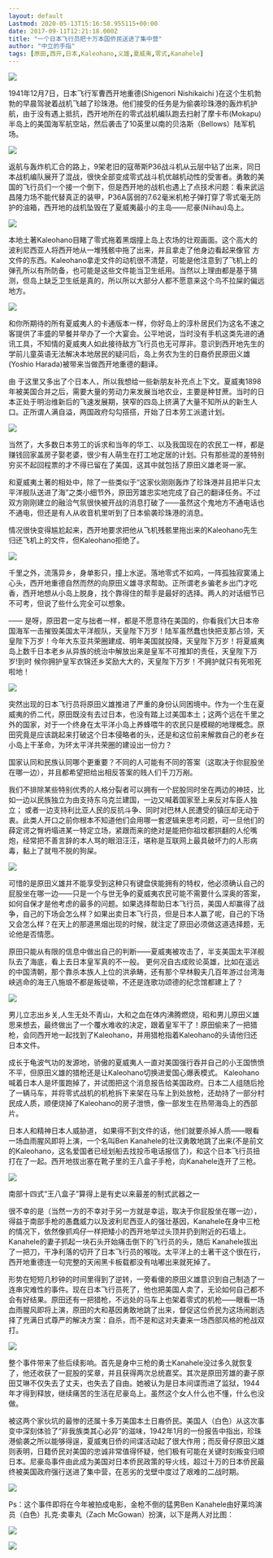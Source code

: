 ```yaml
---
layout: default
Lastmod: 2020-05-13T15:16:58.955115+00:00
date: 2017-09-11T12:21:18.000Z
title: "一个日本飞行员把十万本国侨民送进了集中营"
author: "中立的手指"
tags: [原田,西开,日本,Kaleohano,义雄,夏威夷,零式,Kanahele]
---
```


![](https://images.weserv.nl/?url=https%3A//img9.doubanio.com/view/note/l/public/p45304352.jpg)

1941年12月7日，日本飞行军曹西开地重德(Shigenori Nishikaichi )在这个生机勃勃的早晨驾驶着战机飞越了珍珠港。他们接受的任务是为偷袭珍珠港的轰炸机护航，由于没有遇上抵抗，西开地所在的零式战机编队跑去扫射了摩卡布(Mokapu)半岛上的美国海军航空站，然后袭击了10英里以南的贝洛斯（Bellows）陆军机场。

![](https://images.weserv.nl/?url=https%3A//img9.doubanio.com/view/note/l/public/p45304148.jpg)

返航与轰炸机汇合的路上，9架老旧的寇蒂斯P36战斗机从云层中钻了出来，同日本战机编队展开了混战，很快全部变成零式战斗机优越机动性的受害者。勇敢的美国的飞行员们一个接一个倒下，但是西开地的战机也遇上了点技术问题：看来武运昌隆力场不能代替真正的装甲，P36A孱弱的7.62毫米机枪子弹打穿了零式毫无防护的油箱，西开地的战机坠毁在了夏威夷最小的主岛——尼豪(Niihau)岛上。

![](https://images.weserv.nl/?url=https%3A//img9.doubanio.com/view/note/l/public/p45304159.jpg)

本地土著Kaleohano目睹了零式拖着黑烟撞上岛上农场的壮观画面。这个高大的波利尼西亚人将西开地从一堆残骸中拖了出来，并且拿走了他身边看起来像官 方文件的东西。Kaleohano拿走文件的动机很不清楚，可能是他注意到了飞机上的弹孔所以有所防备，也可能是这些文件能当卫生纸用。当然以上理由都是基于猜测，但岛上缺乏卫生纸是真的，所以所以大部分人都不愿意来这个鸟不拉屎的偏远地方。

![](https://images.weserv.nl/?url=https%3A//img9.doubanio.com/view/note/l/public/p45313150.jpg)

和你所期待的所有夏威夷人的卡通版本一样，你好岛上的淳朴居民们为这名不速之客提供了丰盛的早餐并举办了一个大宴会。公平地说，当时没有手机这类先进的通讯工具，不知情的夏威夷人如此接待敌方飞行员也无可厚非。意识到西开地先生的学前儿童英语无法解决本地居民的疑问后，岛上务农为生的日裔侨民原田义雄(Yoshio Harada)被带来当做西开地重德的翻译。

由 于这里又多出了个日本人，所以我想给一些新朋友补充点上下文。夏威夷1898年被美国合并之后，需要大量的劳动力来发展当地农业，主要是种甘蔗。当时的日本正处于明治维新后的飞速发展期，狭窄的四岛上挤满了大量不知所从的新生人口。正所谓人满自溢，两国政府勾勾搭搭，开始了日本劳工派遣计划。

![](https://images.weserv.nl/?url=https%3A//img9.doubanio.com/view/note/l/public/p45313155.jpg)

当然了，大多数日本劳工的诉求和当年的华工、以及我国现在的农民工一样，都是赚钱回家盖房子娶老婆，很少有人萌生在打工地定居的计划。只有那些混的差特别穷买不起回程票的才不得已留在了美国，这其中就包括了原田义雄老哥一家。

和夏威夷土著的相处中，除了一些类似于“这家伙刚刚轰炸了珍珠港并且把半只太平洋舰队送进了海”之类小细节外，原田芳雄忠实地完成了自己的翻译任务。不过双方刚刚建立的融洽气氛很快被开战的消息打破了——虽然这个鬼地方不通电话也不通电，但还是有人从收音机里听到了日本偷袭珍珠港的消息。

情况很快变得尴尬起来，西开地要求把他从飞机残骸里拖出来的Kaleohano先生归还飞机上的文件，但Kaleohano拒绝了。

![](https://images.weserv.nl/?url=https%3A//img9.doubanio.com/view/note/l/public/p45304257.jpg)

千里之外，流落异乡，身单影只，撞上水逆。落地零式不如鸡，一阵孤独寂寞涌上心头，西开地重德自然而然的向原田义雄寻求帮助。正所谓老乡骗老乡出门才吃香，西开地想从小岛上脱身，找个靠得住的帮手是最好的选择。两人的对话细节已不可考，但说了些什么完全可以想象。

—— 是呀，原田君一定与拙者一样，都是不愿意待在美国的，你看我们大日本帝国海军一击摧毁美国太平洋舰队，天皇陛下万岁！陆军虽然蠢也快把支那占领，天皇陛下万岁！今年大东亚共荣圈建成、明年美国就投降，天皇陛下万岁！将夏威夷岛上数千日本老乡从异族的统治中解放出来是皇军不可推卸的责任，天皇陛下万岁!到时 候你拥护皇军衣锦还乡奖励大大的，天皇陛下万岁！不拥护就只有死啦死啦地！

![](https://images.weserv.nl/?url=https%3A//img9.doubanio.com/view/note/l/public/p45304253.jpg)

突然出现的日本飞行员将原田义雄推进了严重的身份认同困境中。作为一个生在夏威夷的侨二代，原田既没有去过日本，也没有踏上过美国本土；这两个远在千里之外的国家，对于一个终身在太平洋小岛上养蜂喂牛的农民只是模糊的地理概念。原田究竟是应该跳起来打破这个日本侵略者的头，还是和这位前来解救自己的老乡在小岛上干革命，为环太平洋共荣圈的建设出一份力？

国家认同和民族认同哪个更重要？不同的人可能有不同的答案（这取决于你屁股坐在哪一边），并且都希望把给出相反答案的贱人们千刀万剐。

我们不排除某些特别优秀的人格分裂者可以拥有一个屁股同时坐在两边的神技，比如一边以民族独立为由支持东乌克兰建国，一边又喊着国家至上来反对车臣人独立； 或者一边支持利比亚人民的反抗斗争、同时对巴林人民遭受的镇压却无动于衷。此类人开口之前你根本不知道他们会用哪一套逻辑来思考问题，可一旦他们的薛定谔之臀坍塌进某一特定立场，紧跟而来的绝对是能把你祖坟都拱翻的人伦嘴炮，经常把不善言辞的本人骂的眼泪汪汪，堪称是互联网上最具破坏力的人形病毒，黏上了就甩不脱的狗屎。

![](https://images.weserv.nl/?url=https%3A//img9.doubanio.com/view/note/l/public/p45313156.jpg)

可惜的是原田义雄并不能享受到这种只有键盘侠能拥有的特权，他必须确认自己的屁股坐在哪一边——只是一个与世无争的夏威夷农民可能不需要什么深奥的答案，如何自保才是他考虑的最多的问题。如果选择帮助日本飞行员，美国人却赢得了战争，自己的下场会怎么样？如果出卖日本飞行员，但是日本人赢了呢，自己的下场又会怎么样？在天上的那道黑烟出现的时候，就注定了原田必须做这道选择题，无论他是否情愿。

原田只能从有限的信息中做出自己的判断——夏威夷被攻击了，半支美国太平洋舰队去了海底，看上去日本皇军真的不一般。 更何况自古成败论英雄，比如在遥远的中国清朝，那个靠杀本族人上位的洪承畴，还有那个早林毅夫几百年游过台湾海峡逃命的海王八施琅不都是叛徒嘛，不还是连歌功颂德的纪念馆都建上了？

![](https://images.weserv.nl/?url=https%3A//img9.doubanio.com/view/note/l/public/p45304269.jpg)

男儿立志出乡关,人生无处不青山，大和之血在体内沸腾燃烧，昭和男儿原田义雄思来想去，最终做出了一个覆水难收的决定，跟着皇军干了！原田偷来了一把猎枪，会同西开地一起找到了Kaleohano，并用猎枪指着Kaleohano的头请他归还日本文件。

成长于龟波气功的发源地，骄傲的夏威夷人一直对美国强行吞并自己的小王国愤愤不平，但原田义雄的猎枪还是让Kaleohano切换进爱国心爆表模式。 Kaleohano喊着日本人是坏蛋跑掉了，并试图把这个消息报告给美国政府。日本二人组随后抢了一辆马车，并将零式战机的机枪拆下来架在马车上到处放枪，还劫持了一部分村民成人质，顺便烧掉了Kaleohano的房子泄愤，像一部发生在热带海岛上的西部片。

日本人和精神日本人威胁道， 如果得不到文件的话，他们就要杀掉人质——眼看一场血雨腥风即将上演，一个名叫Ben Kanahele的壮汉勇敢地跳了出来(不是前文的Kaleohano，这名爱国者已经划船去找投币电话报信了)，和这个日本飞行员扭打在了一起。西开地拔出塞在靴子里的王八盒子手枪，向Kanahele连开了三枪。

![](https://images.weserv.nl/?url=https%3A//img9.doubanio.com/view/note/l/public/p45313160.jpg)

南部十四式“王八盒子”算得上是有史以来最差的制式武器之一

很不幸的是（当然一方的不幸对于另一方就是幸运，取决于你屁股坐在哪一边），得益于南部手枪的愚蠢威力以及波利尼西亚人的强壮基因，Kanahele在身中三枪的情况下，依然像抓鸡仔一样把矮小的西开地举过头顶并扔到附近的石墙上。Kanahele的妻子抓起一块石头开始痛击倒下的飞行员的头，随后 Kanahele拔出了一把刀，干净利落的切开了日本飞行员的喉咙。太平洋上的土著干这个很在行，西开地重德连一句完整的天闹黑卡板载都没有咕嘟出来就死掉了。

形势在短短几秒钟的时间里得到了逆转，一旁看傻的原田义雄意识到自己制造了一连串灾难性的事件。现在日本飞行员死了，他也把美国人卖了，无论如何自己都不会有好结果。原田还有一把猎枪，不远处的马车上也架着零式的机枪——眼看一场血雨腥风即将上演，原田的大和基因勇敢地跳了出来，督促这位侨民为这场闹剧选择了充满日式尊严的解决方案：自杀，而不是和这对夫妻来一场西部风格的枪战双打。

![](https://images.weserv.nl/?url=https%3A//img9.doubanio.com/view/note/l/public/p45313161.jpg)

整个事件带来了些后续影响。首先是身中三枪的勇士Kanahele没过多久就恢复了，他还收获了一屁股的奖章，并且获得两次总统嘉奖。其次是原田芳雄的妻子原田艾琳不仅失去了丈夫，也失去了自由。她被认为是日本间谍而进了监狱，1944年才得到释放，继续痛苦的生活在尼豪岛上。虽然这个女人什么也不懂，什么也没做。

被这两个家伙坑的最惨的还属十多万美国本土日裔侨民。美国人（白色）从这次事变中深刻体验了“非我族类其心必异”的滋味，1942年1月的一份报告中指出，珍珠港偷袭之所以能够得逞，夏威夷日侨的间谍活动起了很大作用；而反骨仔原田义雄则表明，日籍侨民对美国的忠诚非常值得怀疑，他们极有可能在关键时刻叛变归顺日本。尼豪岛事件由此成为美国对日本侨民政策的导火线，超过十万的日本侨民最终被美国政府强行送进了集中营，在恶劣的戈壁中度过了艰难的二战时期。

![](https://images.weserv.nl/?url=https%3A//img9.doubanio.com/view/note/l/public/p45316882.jpg)

Ps：这个事件即将在今年被拍成电影，金枪不倒的猛男Ben Kanahele由好莱坞演员（白色）扎克·卖睾丸（Zach McGowan）扮演，以下是两人对比图：

![](https://images.weserv.nl/?url=https%3A//img9.doubanio.com/view/note/l/public/p45304157.jpg)

![](https://images.weserv.nl/?url=https%3A//img9.doubanio.com/view/note/l/public/p45304324.jpg)

